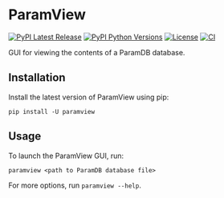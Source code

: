 # ParamView

[![PyPI Latest Release](https://img.shields.io/pypi/v/paramview)](https://pypi.org/project/paramview/)
[![PyPI Python Versions](https://img.shields.io/pypi/pyversions/paramview)](https://pypi.org/project/paramview/)
[![License](https://img.shields.io/github/license/PainterQubits/paramview)](https://github.com/PainterQubits/paramview/blob/main/LICENSE)
[![CI](https://github.com/PainterQubits/paramview/actions/workflows/ci.yml/badge.svg)](https://github.com/PainterQubits/paramview/actions/workflows/ci.yml)

GUI for viewing the contents of a ParamDB database.

## Installation

Install the latest version of ParamView using pip:

```
pip install -U paramview
```

## Usage

To launch the ParamView GUI, run:

```
paramview <path to ParamDB database file>
```

For more options, run `paramview --help`.
